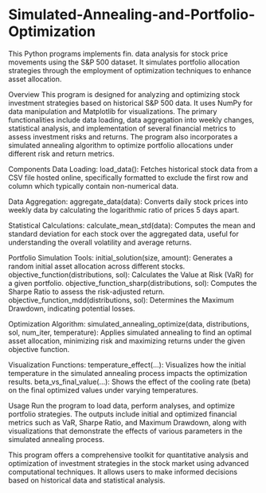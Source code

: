 # Simulated-Annealing-and-Portfolio-Optimization
This Python programs implements fin. data analysis for stock price movements using the S&amp;P 500 dataset. It simulates portfolio allocation strategies through the employment of optimization techniques to enhance asset allocation.

Overview
This program is designed for analyzing and optimizing stock investment strategies based on historical S&P 500 data. It uses NumPy for data manipulation and Matplotlib for visualizations. The primary functionalities include data loading, data aggregation into weekly changes, statistical analysis, and implementation of several financial metrics to assess investment risks and returns. The program also incorporates a simulated annealing algorithm to optimize portfolio allocations under different risk and return metrics.


Components
Data Loading:
load_data(): Fetches historical stock data from a CSV file hosted online, specifically formatted to exclude the first row and column which typically contain non-numerical data.

Data Aggregation:
aggregate_data(data): Converts daily stock prices into weekly data by calculating the logarithmic ratio of prices 5 days apart.

Statistical Calculations:
calculate_mean_std(data): Computes the mean and standard deviation for each stock over the aggregated data, useful for understanding the overall volatility and average returns.

Portfolio Simulation Tools:
initial_solution(size, amount): Generates a random initial asset allocation across different stocks.
objective_function(distributions, sol): Calculates the Value at Risk (VaR) for a given portfolio.
objective_function_sharp(distributions, sol): Computes the Sharpe Ratio to assess the risk-adjusted return.
objective_function_mdd(distributions, sol): Determines the Maximum Drawdown, indicating potential losses.

Optimization Algorithm:
simulated_annealing_optimize(data, distributions, sol, num_iter, temperature): Applies simulated annealing to find an optimal asset allocation, minimizing risk and maximizing returns under the given objective function.

Visualization Functions:
temperature_effect(...): Visualizes how the initial temperature in the simulated annealing process impacts the optimization results.
beta_vs_final_value(...): Shows the effect of the cooling rate (beta) on the final optimized values under varying temperatures.

Usage
Run the program to load data, perform analyses, and optimize portfolio strategies. The outputs include initial and optimized financial metrics such as VaR, Sharpe Ratio, and Maximum Drawdown, along with visualizations that demonstrate the effects of various parameters in the simulated annealing process.


This program offers a comprehensive toolkit for quantitative analysis and optimization of investment strategies in the stock market using advanced computational techniques. It allows users to make informed decisions based on historical data and statistical analysis.
